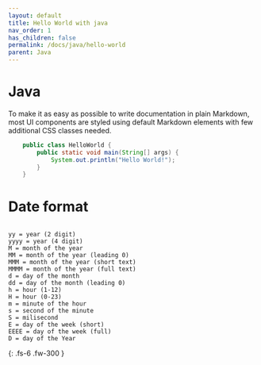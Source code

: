 ```yaml
---
layout: default
title: Hello World with java
nav_order: 1
has_children: false
permalink: /docs/java/hello-world
parent: Java
---
```


# Java

To make it as easy as possible to write documentation in plain Markdown, most UI components are styled using default Markdown elements with few additional CSS classes needed.

```java
    public class HelloWorld {
        public static void main(String[] args) {
            System.out.println("Hello World!");
        }
    }
```

# Date format

```Format

yy = year (2 digit)
yyyy = year (4 digit)
M = month of the year
MM = month of the year (leading 0)
MMM = month of the year (short text)
MMMM = month of the year (full text)
d = day of the month
dd = day of the month (leading 0)
h = hour (1-12)
H = hour (0-23)
m = minute of the hour
s = second of the minute
S = milisecond
E = day of the week (short)
EEEE = day of the week (full)
D = day of the Year

```

{: .fs-6 .fw-300 }
